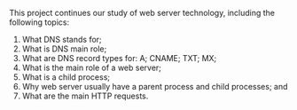 This project continues our study of web server technology, including the following topics:
1) What DNS stands for;
2) What is DNS main role;
3) What are DNS record types for:
   A;
   CNAME;
   TXT;
   MX;
4) What is the main role of a web server;
5) What is a child process;
6) Why web server usually have a parent process and child processes; and
7) What are the main HTTP requests.
